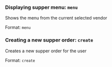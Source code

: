 ### Displaying supper menu: `menu`

Shows the menu from the current selected vendor

Format: `menu`

### Creating a new supper order: `create`

Creates a new supper order for the user

Format: `create`

